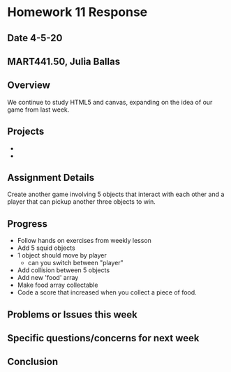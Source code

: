 # Homework 11 Response
## Date 4-5-20
## MART441.50, Julia Ballas


## Overview

We continue to study HTML5 and canvas, expanding on the idea of our game from last week.

## Projects

-
-

## Assignment Details

Create another game involving 5 objects that interact with each other and a player that can pickup another three objects to win.

## Progress

- Follow hands on exercises from weekly lesson
- Add 5 squid objects
- 1 object should move by player
  - can you switch between "player"
- Add collision between 5 objects
- Add new 'food' array
- Make food array collectable
- Code a score that increased when you collect a piece of food.


## Problems or Issues this week

## Specific questions/concerns for next week

## Conclusion
